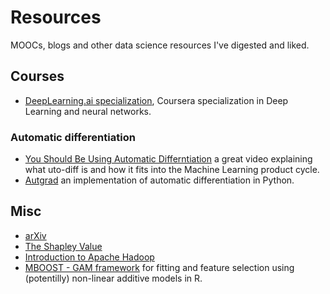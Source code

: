 # Resources
MOOCs, blogs and other data science resources I've digested and liked.

## Courses
- [DeepLearning.ai specialization](https://www.coursera.org/specializations/deep-learning), Coursera specialization in Deep Learning and neural networks.

### Automatic differentiation

- [You Should Be Using Automatic Differntiation](https://www.youtube.com/watch?v=sq2gPzlrM0g) a great video explaining what uto-diff is and how it fits into the Machine Learning product cycle.
- [Autgrad](https://github.com/HIPS/autograd/) an implementation of automatic differentiation in Python.

## Misc
- [arXiv](https://arxiv.org/)
- [The Shapley Value](https://www.youtube.com/watch?v=qcLZMYPdpH4)
- [Introduction to Apache Hadoop](https://www.edx.org/course/introduction-apache-hadoop-linuxfoundationx-lfs103x)
- [MBOOST - GAM framework](https://cran.r-project.org/web/packages/mboost/index.html) for fitting and feature selection using (potentilly) non-linear additive models in R.
